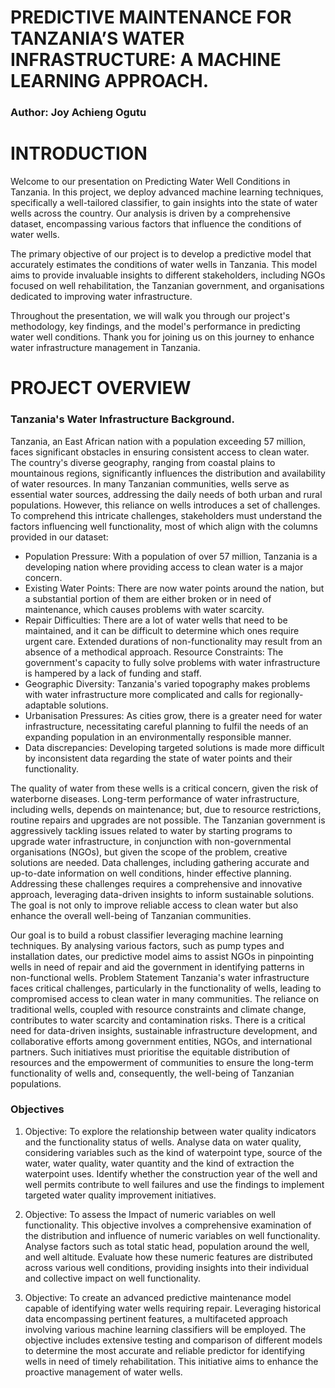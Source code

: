 # PREDICTIVE MAINTENANCE FOR TANZANIA’S WATER INFRASTRUCTURE: A MACHINE LEARNING APPROACH.


### Author: Joy Achieng Ogutu

# INTRODUCTION
Welcome to our presentation on Predicting Water Well Conditions in Tanzania. In this project, we deploy advanced machine learning techniques, specifically a well-tailored classifier, to gain insights into the state of water wells across the country. Our analysis is driven by a comprehensive dataset, encompassing various factors that influence the conditions of water wells.

The primary objective of our project is to develop a predictive model that accurately estimates the conditions of water wells in Tanzania. This model aims to provide invaluable insights to different stakeholders, including NGOs focused on well rehabilitation, the Tanzanian government, and organisations dedicated to improving water infrastructure.

Throughout the presentation, we will walk you through our project's methodology, key findings, and the model's performance in predicting water well conditions. Thank you for joining us on this journey to enhance water infrastructure management in Tanzania.

# PROJECT OVERVIEW
### Tanzania's Water Infrastructure Background.
Tanzania, an East African nation with a population exceeding 57 million, faces significant obstacles in ensuring consistent access to clean water. The country's diverse geography, ranging from coastal plains to mountainous regions, significantly influences the distribution and availability of water resources. In many Tanzanian communities, wells serve as essential water sources, addressing the daily needs of both urban and rural populations. However, this reliance on wells introduces a set of challenges. To comprehend this intricate challenges, stakeholders must understand the factors influencing well functionality, most of which align with the columns provided in our dataset:

- Population Pressure: With a population of over 57 million, Tanzania is a developing nation where providing access to clean water is a major concern.
- Existing Water Points: There are now water points around the nation, but a substantial portion of them are either broken or in need of maintenance, which causes problems with water scarcity.
- Repair Difficulties: There are a lot of water wells that need to be maintained, and it can be difficult to determine which ones require urgent care. Extended durations of non-functionality may result from an absence of a methodical approach.
Resource Constraints: The government's capacity to fully solve problems with water infrastructure is hampered by a lack of funding and staff.
- Geographic Diversity: Tanzania's varied topography makes problems with water infrastructure more complicated and calls for regionally-adaptable solutions.
- Urbanisation Pressures: As cities grow, there is a greater need for water infrastructure, necessitating careful planning to fulfil the needs of an expanding population in an environmentally responsible manner.
- Data discrepancies: Developing targeted solutions is made more difficult by inconsistent data regarding the state of water points and their functionality.

The quality of water from these wells is a critical concern, given the risk of waterborne diseases. Long-term performance of water infrastructure, including wells, depends on maintenance; but, due to resource restrictions, routine repairs and upgrades are not possible. The Tanzanian government is aggressively tackling issues related to water by starting programs to upgrade water infrastructure, in conjunction with non-governmental organisations (NGOs), but given the scope of the problem, creative solutions are needed. Data challenges, including gathering accurate and up-to-date information on well conditions, hinder effective planning. Addressing these challenges requires a comprehensive and innovative approach, leveraging data-driven insights to inform sustainable solutions. The goal is not only to improve reliable access to clean water but also enhance the overall well-being of Tanzanian communities.

Our goal is to build a robust classifier leveraging machine learning techniques. By analysing various factors, such as pump types and installation dates, our predictive model aims to assist NGOs in pinpointing wells in need of repair and aid the government in identifying patterns in non-functional wells.
Problem Statement
Tanzania's water infrastructure faces critical challenges, particularly in the functionality of wells, leading to compromised access to clean water in many communities. The reliance on traditional wells, coupled with resource constraints and climate change, contributes to water scarcity and contamination risks. There is a critical need for data-driven insights, sustainable infrastructure development, and collaborative efforts among government entities, NGOs, and international partners. Such initiatives must prioritise the equitable distribution of resources and the empowerment of communities to ensure the long-term functionality of wells and, consequently, the well-being of Tanzanian populations.

### Objectives
1. Objective: To explore the relationship between water quality indicators and the functionality status of wells. Analyse data on water quality, considering variables such as the kind of waterpoint type, source of the water, water quality, water quantity and the kind of extraction the waterpoint uses. Identify whether the construction year of the well and well permits contribute to well failures and use the findings to implement targeted water quality improvement initiatives.

2. Objective: To assess the Impact of numeric variables on well functionality. This objective involves a comprehensive examination of the distribution and influence of numeric variables on well functionality. Analyse factors such as total static head, population around the well, and well altitude. Evaluate how these numeric features are distributed across various well conditions, providing insights into their individual and collective impact on well functionality.

3. Objective: To create an advanced predictive maintenance model capable of identifying water wells requiring repair. Leveraging historical data encompassing pertinent features, a multifaceted approach involving various machine learning classifiers will be employed. The objective includes extensive testing and comparison of different models to determine the most accurate and reliable predictor for identifying wells in need of timely rehabilitation. This initiative aims to enhance the proactive management of water wells.

